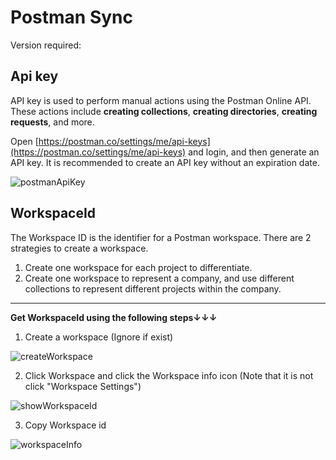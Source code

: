 # Postman Sync

Version required: <Badge text="2023.2.3" />

## Api key
API key is used to perform manual actions using the Postman Online API. These actions include **creating collections**, **creating directories**, **creating requests**, and more.

Open [https://postman.co/settings/me/api-keys](https://postman.co/settings/me/api-keys) and login, and then generate an API key. It is recommended to create an API key without an expiration date.

![postmanApiKey](/img/2023.2.3/postmanApiKey.png)

## WorkspaceId

The Workspace ID is the identifier for a Postman workspace. There are 2 strategies to create a workspace.


1. Create one workspace for each project to differentiate.
2. Create one workspace to represent a company, and use different collections to represent different projects within the company.

---

**Get WorkspaceId using the following steps↓↓↓**

1. Create a workspace (Ignore if exist)

![createWorkspace](/img/2023.2.3/createWorkspace.png)

2. Click Workspace and click the Workspace info icon (Note that it is not click "Workspace Settings")

![showWorkspaceId](/img/2023.2.3/showWorkspaceId.png)

3. Copy Workspace id

![workspaceInfo](/img/2023.2.3/workspaceInfo.png)